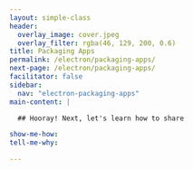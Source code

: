 ```yaml
---
layout: simple-class
header:
  overlay_image: cover.jpeg
  overlay_filter: rgba(46, 129, 200, 0.6)
title: Packaging Apps
permalink: /electron/packaging-apps/
next-page: /electron/packaging-apps/
facilitator: false
sidebar:
  nav: "electron-packaging-apps"
main-content: |

  ## Hooray! Next, let's learn how to share 

show-me-how:
tell-me-why:

---
```

